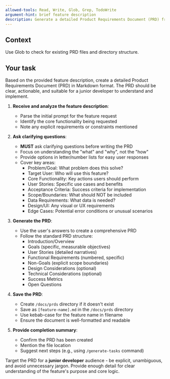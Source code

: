 ```yaml
---
allowed-tools: Read, Write, Glob, Grep, TodoWrite
argument-hint: brief feature description
description: Generate a detailed Product Requirements Document (PRD) from a feature description
---
```


## Context

Use Glob to check for existing PRD files and directory structure.

## Your task

Based on the provided feature description, create a detailed Product Requirements Document (PRD) in Markdown format. The PRD should be clear, actionable, and suitable for a junior developer to understand and implement.

1. **Receive and analyze the feature description**:
   - Parse the initial prompt for the feature request
   - Identify the core functionality being requested
   - Note any explicit requirements or constraints mentioned

2. **Ask clarifying questions**:
   - **MUST** ask clarifying questions before writing the PRD
   - Focus on understanding the "what" and "why", not the "how"
   - Provide options in letter/number lists for easy user responses
   - Cover key areas:
     - Problem/Goal: What problem does this solve?
     - Target User: Who will use this feature?
     - Core Functionality: Key actions users should perform
     - User Stories: Specific use cases and benefits
     - Acceptance Criteria: Success criteria for implementation
     - Scope/Boundaries: What should NOT be included
     - Data Requirements: What data is needed?
     - Design/UI: Any visual or UX requirements
     - Edge Cases: Potential error conditions or unusual scenarios

3. **Generate the PRD**:
   - Use the user's answers to create a comprehensive PRD
   - Follow the standard PRD structure:
     - Introduction/Overview
     - Goals (specific, measurable objectives)
     - User Stories (detailed narratives)
     - Functional Requirements (numbered, specific)
     - Non-Goals (explicit scope boundaries)
     - Design Considerations (optional)
     - Technical Considerations (optional)
     - Success Metrics
     - Open Questions

4. **Save the PRD**:
   - Create `/docs/prds` directory if it doesn't exist
   - Save as `[feature-name].md` in the `/docs/prds` directory
   - Use kebab-case for the feature name in filename
   - Ensure the document is well-formatted and readable

5. **Provide completion summary**:
   - Confirm the PRD has been created
   - Mention the file location
   - Suggest next steps (e.g., using `/generate-tasks` command)

Target the PRD for a **junior developer** audience - be explicit, unambiguous, and avoid unnecessary jargon. Provide enough detail for clear understanding of the feature's purpose and core logic.